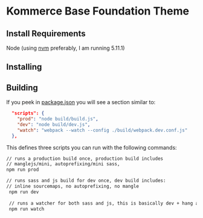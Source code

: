 # Kommerce Base Foundation Theme

## Install Requirements
Node (using [nvm](https://github.com/creationix/nvm) preferably, I am running 5.11.1)

## Installing


## Building
If you peek in [package.json](./package.json) you will see a section similar to: 

```json
  "scripts": {
    "prod": "node build/build.js",
    "dev": "node build/dev.js",
    "watch": "webpack --watch --config ./build/webpack.dev.conf.js"
  },
```

This defines three scripts you can run with the following commands:

```bash
// runs a production build once, production build includes
// manglejs/mini, autoprefixing/mini sass, 
npm run prod

// runs sass and js build for dev once, dev build includes:
// inline sourcemaps, no autoprefixing, no mangle
 npm run dev
 
 // runs a watcher for both sass and js, this is basically dev + hang and watch
 npm run watch
 
```